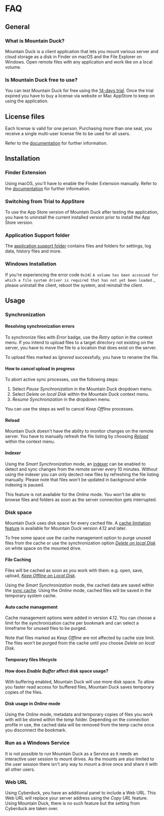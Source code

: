 FAQ
====

## General

### What is Mountain Duck?

Mountain Duck is a client application that lets you mount various server and cloud storage as a disk in Finder on macOS and the File Explorer on Windows. Open remote files with any application and work like on a local volume.

### Is Mountain Duck free to use?

You can test Mountain Duck for free using the [14-days trial](https://mountainduck.io/). Once the trial expired you have to buy a license via website or Mac AppStore to keep on using the application.

## License files

Each license is valid for one person. Purchasing more than one seat, you receive a single multi-user license file to be used for all users.

Refer to the [documentation](installation/licensing.md) for further information.

## Installation

### Finder Extension

Using macOS, you'll have to enable the Finder Extension manually. Refer to the [documentation](installation/index.md) for further information.

### Switching from Trial to AppStore

To use the App Store version of Mountain Duck after testing the application, you have to uninstall the current installed version prior to install the App Store version.

### Application Support folder

The [application support folder](support.md#application-support-folder) contains files and folders for settings, log data, history files and more. 

### Windows Installation

If you're experiencing the error code `0x24C` `A volume has been accessed for which a file system driver is required that has not yet been loaded.`, please uninstall the client, reboot the system, and reinstall the client.

## Usage

### Synchronization

#### Resolving synchronization errors

To synchronize files with *Error* badge, use the *Retry* option in the context menu.
If you intend to upload files to a target directory not existing on the server, you have to move the file to a location that does exist on the server.

To upload files marked as *Ignored* successfully, you have to rename the file.

#### How to cancel upload in progress

To abort active sync processes, use the following steps:
1. Select *Pause Synchronization* in the Mountain Duck dropdown menu.
2. Select *Delete on local Disk* within the Mountain Duck context menu.
3. *Resume Synchronization* in the dropdown menu.

You can use the steps as well to cancel *Keep Offline* processes.

#### Reload

Mountain Duck doesn't have the ability to monitor changes on the remote server. You have to manually refresh the file listing by choosing [*Reload*](interface.md#reload) within the context menu.

#### Indexer

Using the *Smart Synchronization* mode, an [indexer](preferences.md#index-files) can be enabled to detect and sync changes from the remote server every 10 minutes. Without using the indexer you can only dectect new files by refreshing the file listing manually.
Please note that files won't be updated in background while indexing is paused.

This feature is not available for the *Online* mode. You won't be able to browse files and folders as soon as the server connection gets interrupted.

### Disk space

Mountain Duck uses disk space for every cached file. A [cache limitation feature](preferences.md#cache-limitations) is available for Mountain Duck version 4.12 and later.

To free some space use the cache management option to purge unused files from the cache or use the synchronization option *[Delete on local Disk](sync/index.md#delete-on-local-disk)* on white space on the mounted drive.

#### File Caching

Files will be cached as soon as you work with them: e.g. open, save, upload, [*Keep Offline on Local Disk*](sync/index.md#keep-offline).

Using the *Smart Synchronization* mode, the cached data are saved within the [sync cache](preferences.md#cache-location). Using the *Online* mode, cached files will be saved in the temporary system cache.

#### Auto cache management

Cache management options were added in version 4.12. You can choose a limit for the synchronization cache per bookmark and can select a timeframe for unused files to be purged.

Note that files marked as *Keep Offline* are not affected by cache size limit. The files won't be purged from the cache until you choose *Delete on local Disk*.

#### Temporary files lifecycle



#### How does *Enable Buffer* affect disk space usage?

With buffering enabled, Mountain Duck will use more disk space. To allow you faster read access for buffered files, Mountain Duck saves temporary copies of the files.

#### Disk usage in *Online* mode

Using the *Online* mode, metadata and temporary copies of files you work with will be stored within the _temp_ folder. Depending on the connection profile in use, the cached data will be removed from the temp cache once you disconnect the bookmark.

### Run as a Windows Service

It is not possible to run Mountain Duck as a Service as it needs an interactive user session to mount drives. As the mounts are also limited to the user session there isn't any way to mount a drive once and share it with all other users.

### Web URL

Using Cyberduck, you have an additional panel to include a Web URL. This Web URL will replace your server address using the *Copy URL* feature. Using Mountain Duck, there is no such feature but the setting from Cyberduck are taken over.
